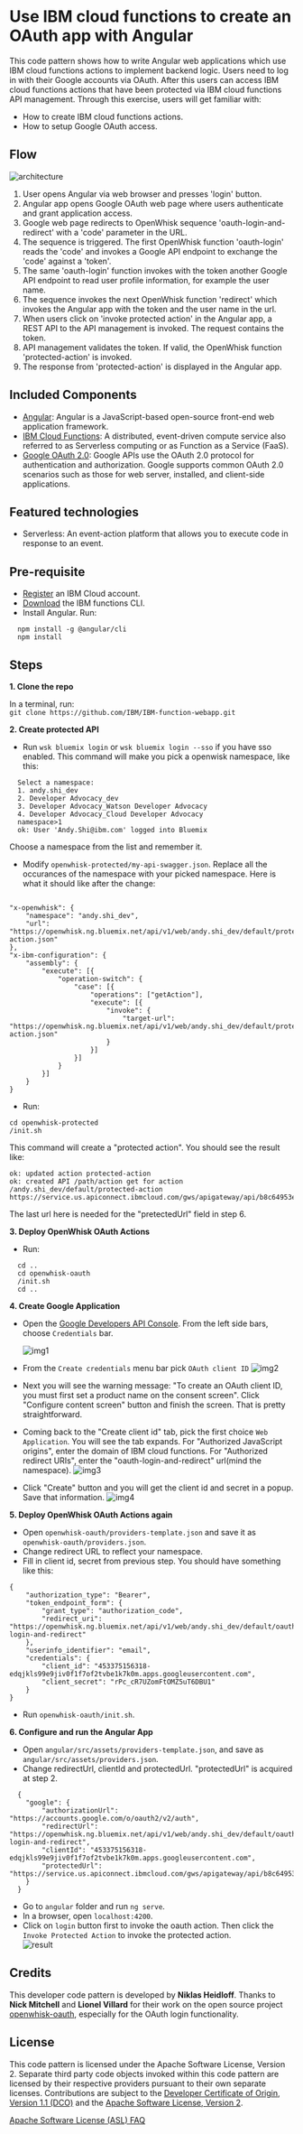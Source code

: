 # Use IBM cloud functions to create an OAuth app with Angular

This code pattern shows how to write Angular web applications which use IBM cloud functions actions to implement backend logic. Users need to log in with their Google accounts via OAuth. After this users can access IBM cloud functions actions that have been protected via IBM cloud functions API management. Through this exercise, users will get familiar with:   
* How to create IBM cloud functions actions.
* How to setup Google OAuth access.

## Flow
![architecture](https://media.github.ibm.com/user/1650/files/82134860-1c61-11e8-8f58-62763114310e)

1. User opens Angular via web browser and presses 'login' button.
2. Angular app opens Google OAuth web page where users authenticate and grant application access.
3. Google web page redirects to OpenWhisk sequence 'oauth-login-and-redirect' with a 'code' parameter in the URL.
4. The sequence is triggered. The first OpenWhisk function 'oauth-login' reads the 'code' and invokes a Google API endpoint to exchange the 'code' against a 'token'.
5. The same 'oauth-login' function invokes with the token another Google API endpoint to read user profile information, for example the user name.
6. The sequence invokes the next OpenWhisk function 'redirect' which invokes the Angular app with the token and the user name in the url.
7. When users click on 'invoke protected action' in the Angular app, a REST API to the API management is invoked. The request contains the token.
8. API management validates the token. If valid, the OpenWhisk function 'protected-action' is invoked.
9. The response from 'protected-action' is displayed in the Angular app.


## Included Components
* [Angular](https://angular.io/): Angular is a JavaScript-based open-source front-end web application framework.
* [IBM Cloud Functions](https://console.bluemix.net/openwhisk/): A distributed, event-driven compute service also referred to as Serverless computing or as Function as a Service (FaaS).
* [Google OAuth 2.0](https://developers.google.com/identity/protocols/OAuth2UserAgent): Google APIs use the OAuth 2.0 protocol for authentication and authorization. Google supports common OAuth 2.0 scenarios such as those for web server, installed, and client-side applications.

## Featured technologies
* Serverless: An event-action platform that allows you to execute code in response to an event.

## Pre-requisite
* [Register](https://console.bluemix.net/registration/) an IBM Cloud account.              
* [Download](https://console.bluemix.net/openwhisk/learn/cli) the IBM functions CLI.        
* Install Angular. Run:       
```
  npm install -g @angular/cli   
  npm install 
```

## Steps
**1. Clone the repo**

In a terminal, run:   
`git clone https://github.com/IBM/IBM-function-webapp.git`

**2. Create protected API**

* Run `wsk bluemix login` or `wsk bluemix login --sso` if you have sso enabled. This command will make you pick a openwisk namespace, like this:
```
  Select a namespace:
  1. andy.shi_dev
  2. Developer Advocacy_dev
  3. Developer Advocacy_Watson Developer Advocacy
  4. Developer Advocacy_Cloud Developer Advocacy
  namespace>1
  ok: User 'Andy.Shi@ibm.com' logged into Bluemix
```
Choose a namespace from the list and remember it.

* Modify `openwhisk-protected/my-api-swagger.json`. Replace all the occurances of the namespace with your picked namespace. Here is what it should like after the change:
```

"x-openwhisk": {
	"namespace": "andy.shi_dev",
	"url": "https://openwhisk.ng.bluemix.net/api/v1/web/andy.shi_dev/default/protected-action.json"
},
"x-ibm-configuration": {
	"assembly": {
		"execute": [{
			"operation-switch": {
				"case": [{
					"operations": ["getAction"],
					"execute": [{
						"invoke": {
							"target-url": "https://openwhisk.ng.bluemix.net/api/v1/web/andy.shi_dev/default/protected-action.json"
						}
					}]
				}]
			}
		}]
	}
}

```  

* Run:
```
cd openwhisk-protected
/init.sh
```
This command will create a "protected action". You should see the result like:
```
ok: updated action protected-action
ok: created API /path/action get for action /andy.shi_dev/default/protected-action
https://service.us.apiconnect.ibmcloud.com/gws/apigateway/api/b8c64953ec67f9443f7a79710b0b1aa59f3980f7590bc03b51262b22002c650c/path/action

```
The last url here is needed for the "pretectedUrl" field in step 6.

**3. Deploy OpenWhisk OAuth Actions**

* Run:
```
  cd ..
  cd openwhisk-oauth
  /init.sh
  cd ..
```

**4. Create Google Application**

* Open the [Google Developers API Console](https://console.developers.google.com/apis). From the left side bars, choose `Credentials` bar.

   ![img1](screenshots/Oauth1.png)
   
* From the `Create credentials` menu bar pick `OAuth client ID`
![img2](screenshots/Oauth2.png)

* Next you will see the warning message: "To create an OAuth client ID, you must first set a product name on the consent screen". Click "Configure content screen" button and finish the screen. That is pretty straightforward.

* Coming back to the "Create client id" tab, pick the first choice `Web Application`. You will see the tab expands.
For "Authorized JavaScript origins", enter the domain of IBM cloud functions. For "Authorized redirect URIs", enter the "oauth-login-and-redirect" url(mind the namespace).
![img3](screenshots/Oauth3.png)

* Click "Create" button and you will get the client id and secret in a popup. Save that information.
![img4](screenshots/Oauth4.png)

**5. Deploy OpenWhisk OAuth Actions again**

* Open `openwhisk-oauth/providers-template.json` and save it as `openwhisk-oauth/providers.json`.
* Change redirect URL to reflect your namespace. 
* Fill in client id, secret from previous step. You should have something like this:
```
{
	"authorization_type": "Bearer",
	"token_endpoint_form": {
		"grant_type": "authorization_code",
		"redirect_uri": "https://openwhisk.ng.bluemix.net/api/v1/web/andy.shi_dev/default/oauth-login-and-redirect"
	},
	"userinfo_identifier": "email",
	"credentials": {
		"client_id": "453375156318-edqjkls99e9jiv0f1f7of2tvbe1k7k0m.apps.googleusercontent.com",
		"client_secret": "rPc_cR7UZomFtOMZ5uT6DBU1"
	}
}
```
* Run `openwhisk-oauth/init.sh`.

**6. Configure and run the Angular App**

* Open `angular/src/assets/providers-template.json`, and save as `angular/src/assets/providers.json`.
* Change redirectUrl, clientId and protectedUrl. "protectedUrl" is acquired at step 2.
```
  {
  	"google": {
  		"authorizationUrl": "https://accounts.google.com/o/oauth2/v2/auth",
  		"redirectUrl": "https://openwhisk.ng.bluemix.net/api/v1/web/andy.shi_dev/default/oauth-login-and-redirect",
  		"clientId": "453375156318-edqjkls99e9jiv0f1f7of2tvbe1k7k0m.apps.googleusercontent.com",
  		"protectedUrl": "https://service.us.apiconnect.ibmcloud.com/gws/apigateway/api/b8c64953ec67f9443f7a79710b0b1aa59f3980f7590bc03b51262b22002c650c/path/action"
  	}
  }
```
* Go to `angular` folder and run `ng serve`. 
* In a browser, open `localhost:4200`.
* Click on `login` button first to invoke the oauth action. Then click the `Invoke Protected Action` to invoke the protected action.   
![result](screenshots/web-app.png)

## Credits

This developer code pattern is developed by **Niklas Heidloff**. Thanks to **Nick Mitchell** and **Lionel Villard** for their work on the open source project [openwhisk-oauth](https://github.com/starpit/openwhisk-oauth), especially for the OAuth login functionality.

## License

This code pattern is licensed under the Apache Software License, Version 2.  Separate third party code objects invoked within this code pattern are licensed by their respective providers pursuant to their own separate licenses. Contributions are subject to the [Developer Certificate of Origin, Version 1.1 (DCO)](https://developercertificate.org/) and the [Apache Software License, Version 2](http://www.apache.org/licenses/LICENSE-2.0.txt).

[Apache Software License (ASL) FAQ](http://www.apache.org/foundation/license-faq.html#WhatDoesItMEAN)